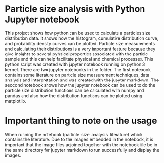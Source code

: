 # Particle size analysis with Python Jupyter notebook 
 
This project shows how python can be used to calculate a particles size distribution data. It shows how the histogram, cumulative distribution curve, and probability density curves can be plotted. Particle size measurements and calculating their distributions is a very important feature because they give insights to several pyhsical properties associated with the particle sample and this can help facilitate physical and chemical processes. This python script was created with jupyter notebook running on python 3 kernel. There are two jupyter notebooks in the folder. The first notebook contains some literature on particle size measurement techniques, data analysis and interpretation and was created with the jupyter markdown. The seccond notebook shows how the jupyter notebook can be used to do the particle size distribution functions can be calculated with numpy and pandas and also how the distribution functions can be plotted using matplotlib.


# Important thing to note on the usage

When running the notebook (particle_size_analysis_literature) which contains the literature. Due to the images embedded in the notebook, it is important that the image files adjoined together with the notebook file be in the same directory for jupyter markdown to run successfully and display the images. 
